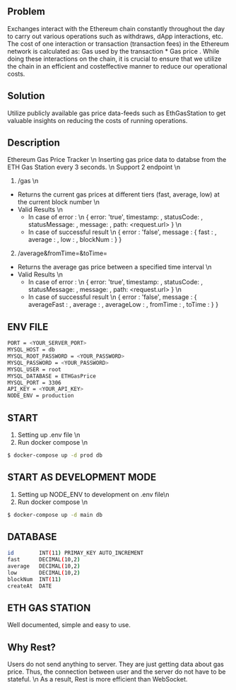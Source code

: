 ## Problem

Exchanges interact with the Ethereum chain constantly throughout the day to carry out various operations such as withdraws, dApp interactions, etc. The cost of one interaction or transaction (transaction fees) in the Ethereum network is calculated as: Gas used by the transaction \* Gas price . While doing these interactions on the chain, it is crucial to ensure that we utilize the chain in an efficient and costeffective manner to reduce our operational costs.

## Solution

Utilize publicly available gas price data-feeds such as EthGasStation to get valuable insights on reducing the costs of running operations.

## Description

Ethereum Gas Price Tracker \n
Inserting gas price data to databse from the ETH Gas Station every 3 seconds. \n
Support 2 endpoint \n

1. /gas \n

- Returns the current gas prices at different tiers (fast, average, low) at the current block number \n
- Valid Results \n
  - In case of error : \n
    {
    error: 'true',
    timestamp: <Date>,
    statusCode: <StatusCode>,
    statusMessage: <Message regarding statuscode>,
    message: <Message regarding error>,
    path: <request.url>
    } \n
  - In case of successful result \n
    {
    error : 'false',
    message : {
    fast : <fast>,
    average : <average>,
    low : <low>,
    blockNum : <blockNum>
    }
    }

2. /average&fromTime=<UNIXTIMESTAMP>&toTime=<UNIXTIMESTAMP>

- Returns the average gas price between a specified time interval \n
- Valid Results \n
  - In case of error : \n
    {
    error: 'true',
    timestamp: <Date>,
    statusCode: <StatusCode>,
    statusMessage: <Message regarding statuscode>,
    message: <Message regarding error>,
    path: <request.url>
    } \n
  - In case of successful result \n
    {
    error : 'false',
    message : {
    averageFast : <averageFast>,
    average : <average>,
    averageLow : <averageLow>,
    fromTime : <UNIXTIMESTAMP>,
    toTime : <UNIXTIMESTAMP>
    }
    }

## ENV FILE

```bash
PORT = <YOUR_SERVER_PORT>
MYSQL_HOST = db
MYSQL_ROOT_PASSWORD = <YOUR_PASSWORD>
MYSQL_PASSWORD = <YOUR_PASSWORD>
MYSQL_USER = root
MYSQL_DATABASE = ETHGasPrice
MYSQL_PORT = 3306
API_KEY = <YOUR_API_KEY>
NODE_ENV = production
```

## START

1. Setting up .env file \n
2. Run docker compose \n

```bash
$ docker-compose up -d prod db
```

## START AS DEVELOPMENT MODE

1. Setting up NODE_ENV to development on .env file\n
2. Run docker compose \n

```bash
$ docker-compose up -d main db
```

## DATABASE

```bash
id        INT(11) PRIMAY_KEY AUTO_INCREMENT
fast      DECIMAL(10,2)
average   DECIMAL(10,2)
low       DECIMAL(10,2)
blockNum  INT(11)
createAt  DATE
```

## ETH GAS STATION

Well documented, simple and easy to use.

## Why Rest?

Users do not send anything to server. They are just getting data about gas price. Thus, the connection between user and the server do not have to be stateful. \n As a result, Rest is more efficient than WebSocket.
